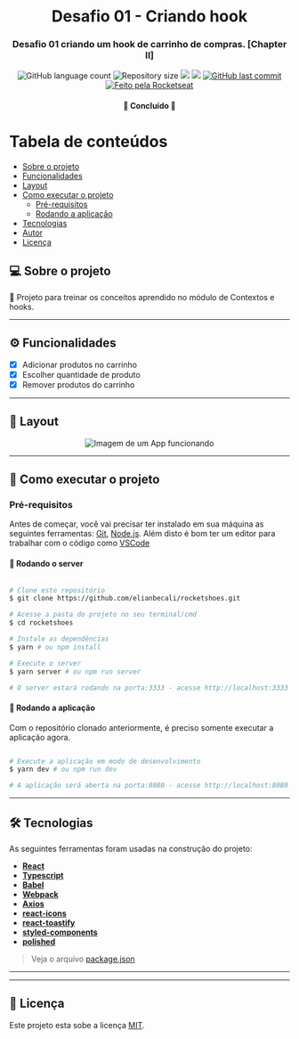 <h1 align="center">
			Desafio 01 - Criando hook
</h1>

<h3 align="center">
    Desafio 01 criando um hook de carrinho de compras. [Chapter II]
</h3>

<p align="center">
  <img alt="GitHub language count" src="https://img.shields.io/github/languages/count/elianbecali/rocketshoes?style=flat-square&&color=%2304D361" />

  <img alt="Repository size" src="https://img.shields.io/github/repo-size/elianbecali/rocketshoes?style=flat-square" />
	
  <img src="https://img.shields.io/github/stars/elianbecali/rocketshoes?style=flat-square" />
  
  <img src="https://img.shields.io/github/license/elianbecali/rocketshoes?style=flat-square" />

  <a href="https://github.com/elianbecali/rocketshoes/commits/main">
    <img alt="GitHub last commit" src="https://img.shields.io/github/last-commit/elianbecali/rocketshoes?style=flat-square&">
  </a>

  <a href="https://rocketseat.com.br">
    <img alt="Feito pela Rocketseat" src="https://img.shields.io/badge/feito%20por-Elian%20Becali-%237519C1?style=flat-square&">
  </a>
  
 
</p>

<h4 align="center">
	🚀 Concluído 🚀
</h4>

Tabela de conteúdos
=================
<!--ts-->
   * [Sobre o projeto](#-sobre-o-projeto)
   * [Funcionalidades](#%EF%B8%8F-funcionalidades)
   * [Layout](#-layout)
   * [Como executar o projeto](#-como-executar-o-projeto)
     * [Pré-requisitos](#pré-requisitos)
     * [Rodando a aplicação](#-rodando-a-aplicação)
   * [Tecnologias](#-tecnologias)
   * [Autor](#-autor)
   * [Licença](#-licença)
<!--te-->


## 💻 Sobre o projeto

💪 Projeto para treinar os conceitos aprendido no módulo de Contextos e hooks.

---

## ⚙️ Funcionalidades

- [x] Adicionar produtos no carrinho
- [x] Escolher quantidade de produto
- [x] Remover produtos do carrinho

---

## 🎨 Layout

<p align="center" style="display: flex; align-items: flex-start; justify-content: center;">
  <img alt="Imagem de um App funcionando" title="App rocketshoes, desafio do Ignite" src="https://raw.githubusercontent.com/elianbecali/rocketshoes/master/.github/preview.gif" />
</p>

---

## 🚀 Como executar o projeto

### Pré-requisitos

Antes de começar, você vai precisar ter instalado em sua máquina as seguintes ferramentas:
[Git](https://git-scm.com), [Node.js](https://nodejs.org/en/). 
Além disto é bom ter um editor para trabalhar com o código como [VSCode](https://code.visualstudio.com/)




#### 🧭 Rodando o server

```bash

# Clone este repositório
$ git clone https://github.com/elianbecali/rocketshoes.git

# Acesse a pasta do projeto no seu terminal/cmd
$ cd rocketshoes

# Instale as dependências
$ yarn # ou npm install

# Execute o server
$ yarn server # ou npm run server

# O server estará rodando na porta:3333 - acesse http://localhost:3333

```

#### 🧭 Rodando a aplicação

Com o repositório clonado anteriormente, é preciso somente executar a aplicação agora.

```bash

# Execute a aplicação em modo de desenvolvimento
$ yarn dev # ou npm run dev

# A aplicação será aberta na porta:8080 - acesse http://localhost:8080

```

---

## 🛠 Tecnologias

As seguintes ferramentas foram usadas na construção do projeto:

-   **[React](https://reactjs.org/)**
-   **[Typescript](https://www.typescriptlang.org/)**
-   **[Babel](https://babeljs.io/)**
-   **[Webpack](https://webpack.js.org/)**
-   **[Axios](https://github.com/axios/axios)**
-   **[react-icons](https://react-icons.github.io/react-icons/)**
-   **[react-toastify](https://github.com/fkhadra/react-toastify#readme)**
-   **[styled-components](https://styled-components.com/)**
-   **[polished](https://polished.js.org/)**


> Veja o arquivo  [package.json](https://github.com/elianbecali/rocketshoes/blob/master/package.json)

---


---

## 📝 Licença

Este projeto esta sobe a licença [MIT](./LICENSE).


